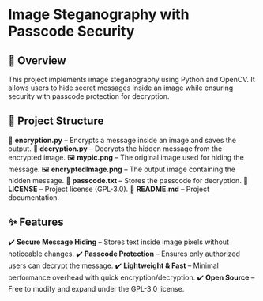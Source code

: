 # Image Steganography with Passcode Security
## 📌 Overview
This project implements image steganography using Python and OpenCV. It allows users to hide secret messages inside an image while ensuring security with passcode protection for decryption.

## 📂 Project Structure
📜 **encryption.py** – Encrypts a message inside an image and saves the output.
📜 **decryption.py** – Decrypts the hidden message from the encrypted image.
🖼️ **mypic.png** – The original image used for hiding the message.
🖼️ **encryptedImage.png** – The output image containing the hidden message.
🔑 **passcode.txt** – Stores the passcode for decryption.
📄 **LICENSE** – Project license (GPL-3.0).
📖 **README.md** – Project documentation.
## ✨ Features
✔️ **Secure Message Hiding** – Stores text inside image pixels without noticeable changes.
✔️ **Passcode Protection** – Ensures only authorized users can decrypt the message.
✔️ **Lightweight & Fast** – Minimal performance overhead with quick encryption/decryption.
✔️ **Open Source** – Free to modify and expand under the GPL-3.0 license.

